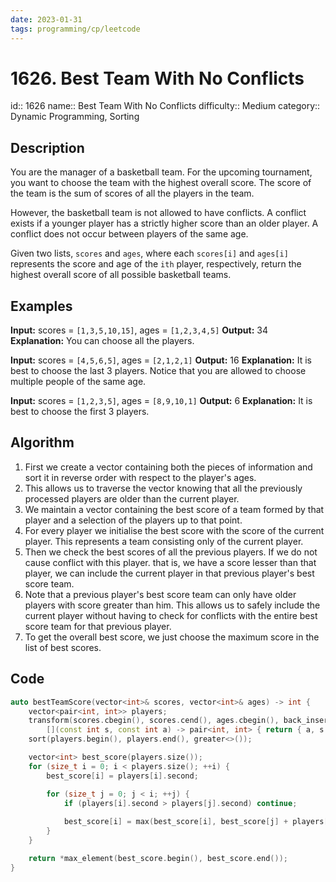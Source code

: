 ```yaml
---
date: 2023-01-31
tags: programming/cp/leetcode
---
```


# 1626. Best Team With No Conflicts 

id:: 1626
name:: Best Team With No Conflicts
difficulty:: Medium
category:: Dynamic Programming, Sorting

## Description
You are the manager of a basketball team. For the upcoming tournament, you want to choose the team with the highest overall score. The score of the team is the sum of scores of all the players in the team.

However, the basketball team is not allowed to have conflicts. A conflict exists if a younger player has a strictly higher score than an older player. A conflict does not occur between players of the same age.

Given two lists, `scores` and `ages`, where each `scores[i]` and `ages[i]` represents the score and age of the `ith` player, respectively, return the highest overall score of all possible basketball teams.

## Examples
**Input:** scores = `[1,3,5,10,15]`, ages = `[1,2,3,4,5]`
**Output:** 34
**Explanation:** You can choose all the players.

**Input:** scores = `[4,5,6,5]`, ages = `[2,1,2,1]`
**Output:** 16
**Explanation:** It is best to choose the last 3 players. Notice that you are allowed to choose multiple people of the same age.

**Input:** scores = `[1,2,3,5]`, ages = `[8,9,10,1]`
**Output:** 6
**Explanation:** It is best to choose the first 3 players.

## Algorithm
1. First we create a vector containing both the pieces of information and sort it in reverse order with respect to the player's ages. 
2. This allows us to traverse the vector knowing that all the previously processed players are older than the current player.
3. We maintain a vector containing the best score of a team formed by that player and a selection of the players up to that point.
4. For every player we initialise the best score with the score of the current player. This represents a team consisting only of the current player.
5. Then we check the best scores of all the previous players. If we do not cause conflict with this player. that is, we have a score lesser than that player, we can include the current player in that previous player's best score team.
6. Note that a previous player's best score team can only have older players with score greater than him. This allows us to safely include the current player without having to check for conflicts with the entire best score team for that previous player.
7. To get the overall best score, we just choose the maximum score in the list of best scores.

## Code
```cpp
auto bestTeamScore(vector<int>& scores, vector<int>& ages) -> int {
	vector<pair<int, int>> players;
	transform(scores.cbegin(), scores.cend(), ages.cbegin(), back_inserter(players), 
		[](const int s, const int a) -> pair<int, int> { return { a, s }; });
	sort(players.begin(), players.end(), greater<>());

	vector<int> best_score(players.size());
	for (size_t i = 0; i < players.size(); ++i) {
		best_score[i] = players[i].second;

		for (size_t j = 0; j < i; ++j) {
			if (players[i].second > players[j].second) continue;
			
			best_score[i] = max(best_score[i], best_score[j] + players[i].second);
		}
	}

	return *max_element(best_score.begin(), best_score.end());
}
```